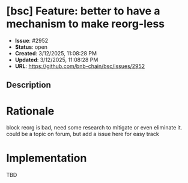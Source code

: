 # [bsc] Feature: better to have a mechanism to make reorg-less

- **Issue**: #2952
- **Status**: open
- **Created**: 3/12/2025, 11:08:28 PM
- **Updated**: 3/12/2025, 11:08:28 PM
- **URL**: https://github.com/bnb-chain/bsc/issues/2952

## Description

# Rationale
block reorg is bad, need some research to mitigate or even eliminate it.
could be a topic on forum, but add a issue here for easy track

# Implementation
TBD